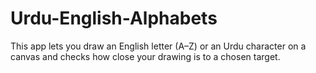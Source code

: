 # Urdu-English-Alphabets
This app lets you draw an English letter (A–Z) or an Urdu character on a canvas and checks how close your drawing is to a chosen target. 
